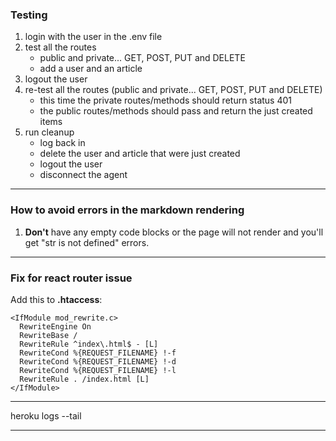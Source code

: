 ### Testing

1. login with the user in the .env file
2. test all the routes
    - public and private... GET, POST, PUT and DELETE
    - add a user and an article
3. logout the user
4. re-test all the routes (public and private... GET, POST, PUT and DELETE)
    - this time the private routes/methods should return status 401
    - the public routes/methods should pass and return the just created items
5. run cleanup
    - log back in
    - delete the user and article that were just created
    - logout the user
    - disconnect the agent

---

### How to avoid errors in the markdown rendering

1. **Don't** have any empty code blocks or the page will not render and you'll get "str is not defined" errors.

---

### Fix for react router issue

Add this to **.htaccess**:

```
<IfModule mod_rewrite.c>
  RewriteEngine On
  RewriteBase /
  RewriteRule ^index\.html$ - [L]
  RewriteCond %{REQUEST_FILENAME} !-f
  RewriteCond %{REQUEST_FILENAME} !-d
  RewriteCond %{REQUEST_FILENAME} !-l
  RewriteRule . /index.html [L]
</IfModule>
```

---

heroku logs --tail

---

